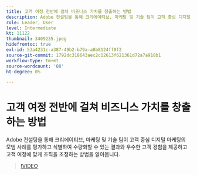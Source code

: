 ```yaml
---
title: 고객 여정 전반에 걸쳐 비즈니스 가치를 창출하는 방법
description: Adobe 컨설팅을 통해 크리에이티브, 마케팅 및 기술 팀이 고객 중심 디지털 마케팅의 모범 사례를 평가하고 식별하여 수량화할 수 있는 결과와 우수한 고객 경험을 제공하고 고객 여정에 맞게 조직을 조정하는 방법을 알아봅니다.
role: Leader, User
level: Intermediate
kt: 11122
thumbnail: 3409235.jpeg
hidefromtoc: true
exl-id: 53a4231c-a387-49b2-b79a-a8b8124ff0f2
source-git-commit: 1792dc318643aec2c12613f621361d72a7a918b1
workflow-type: tm+mt
source-wordcount: '88'
ht-degree: 0%

---
```


# 고객 여정 전반에 걸쳐 비즈니스 가치를 창출하는 방법

Adobe 컨설팅을 통해 크리에이티브, 마케팅 및 기술 팀이 고객 중심 디지털 마케팅의 모범 사례를 평가하고 식별하여 수량화할 수 있는 결과와 우수한 고객 경험을 제공하고 고객 여정에 맞게 조직을 조정하는 방법을 알아봅니다.

>[!VIDEO](https://video.tv.adobe.com/v/3409235/?quality=12&learn=on)
